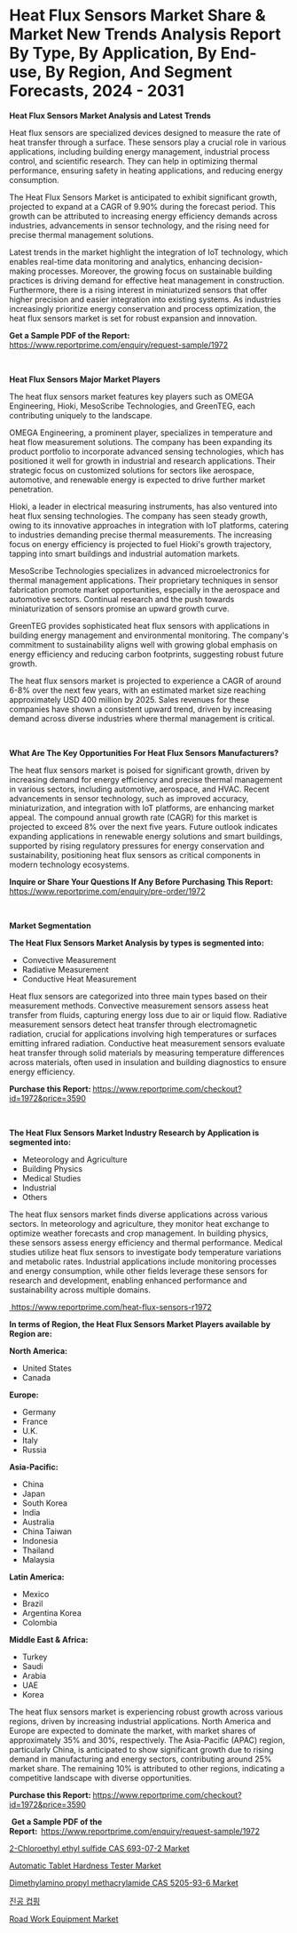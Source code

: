 <p><h1>Heat Flux Sensors Market Share & Market New Trends Analysis Report By Type, By Application, By End-use, By Region, And Segment Forecasts, 2024 - 2031</h1></p><p><strong>Heat Flux Sensors Market Analysis and Latest Trends</strong></p>
<p><p>Heat flux sensors are specialized devices designed to measure the rate of heat transfer through a surface. These sensors play a crucial role in various applications, including building energy management, industrial process control, and scientific research. They can help in optimizing thermal performance, ensuring safety in heating applications, and reducing energy consumption.</p><p>The Heat Flux Sensors Market is anticipated to exhibit significant growth, projected to expand at a CAGR of 9.90% during the forecast period. This growth can be attributed to increasing energy efficiency demands across industries, advancements in sensor technology, and the rising need for precise thermal management solutions. </p><p>Latest trends in the market highlight the integration of IoT technology, which enables real-time data monitoring and analytics, enhancing decision-making processes. Moreover, the growing focus on sustainable building practices is driving demand for effective heat management in construction. Furthermore, there is a rising interest in miniaturized sensors that offer higher precision and easier integration into existing systems. As industries increasingly prioritize energy conservation and process optimization, the heat flux sensors market is set for robust expansion and innovation.</p></p>
<p><strong>Get a Sample PDF of the Report:&nbsp;</strong> <a href="https://www.reportprime.com/enquiry/request-sample/1972">https://www.reportprime.com/enquiry/request-sample/1972</a></p>
<p>&nbsp;</p>
<p><strong>Heat Flux Sensors Major Market Players</strong></p>
<p><p>The heat flux sensors market features key players such as OMEGA Engineering, Hioki, MesoScribe Technologies, and GreenTEG, each contributing uniquely to the landscape.</p><p>OMEGA Engineering, a prominent player, specializes in temperature and heat flow measurement solutions. The company has been expanding its product portfolio to incorporate advanced sensing technologies, which has positioned it well for growth in industrial and research applications. Their strategic focus on customized solutions for sectors like aerospace, automotive, and renewable energy is expected to drive further market penetration.</p><p>Hioki, a leader in electrical measuring instruments, has also ventured into heat flux sensing technologies. The company has seen steady growth, owing to its innovative approaches in integration with IoT platforms, catering to industries demanding precise thermal measurements. The increasing focus on energy efficiency is projected to fuel Hioki's growth trajectory, tapping into smart buildings and industrial automation markets.</p><p>MesoScribe Technologies specializes in advanced microelectronics for thermal management applications. Their proprietary techniques in sensor fabrication promote market opportunities, especially in the aerospace and automotive sectors. Continual research and the push towards miniaturization of sensors promise an upward growth curve.</p><p>GreenTEG provides sophisticated heat flux sensors with applications in building energy management and environmental monitoring. The company's commitment to sustainability aligns well with growing global emphasis on energy efficiency and reducing carbon footprints, suggesting robust future growth.</p><p>The heat flux sensors market is projected to experience a CAGR of around 6-8% over the next few years, with an estimated market size reaching approximately USD 400 million by 2025. Sales revenues for these companies have shown a consistent upward trend, driven by increasing demand across diverse industries where thermal management is critical.</p></p>
<p>&nbsp;</p>
<p><strong>What Are The Key Opportunities For Heat Flux Sensors Manufacturers?</strong></p>
<p><p>The heat flux sensors market is poised for significant growth, driven by increasing demand for energy efficiency and precise thermal management in various sectors, including automotive, aerospace, and HVAC. Recent advancements in sensor technology, such as improved accuracy, miniaturization, and integration with IoT platforms, are enhancing market appeal. The compound annual growth rate (CAGR) for this market is projected to exceed 8% over the next five years. Future outlook indicates expanding applications in renewable energy solutions and smart buildings, supported by rising regulatory pressures for energy conservation and sustainability, positioning heat flux sensors as critical components in modern technology ecosystems.</p></p>
<p><strong>Inquire or Share Your Questions If Any Before Purchasing This Report:</strong> <a href="https://www.reportprime.com/enquiry/pre-order/1972">https://www.reportprime.com/enquiry/pre-order/1972</a></p>
<p>&nbsp;</p>
<p><strong>Market Segmentation</strong></p>
<p><strong>The Heat Flux Sensors Market Analysis by types is segmented into:</strong></p>
<p><ul><li>Convective Measurement</li><li>Radiative Measurement</li><li>Conductive Heat Measurement</li></ul></p>
<p><p>Heat flux sensors are categorized into three main types based on their measurement methods. Convective measurement sensors assess heat transfer from fluids, capturing energy loss due to air or liquid flow. Radiative measurement sensors detect heat transfer through electromagnetic radiation, crucial for applications involving high temperatures or surfaces emitting infrared radiation. Conductive heat measurement sensors evaluate heat transfer through solid materials by measuring temperature differences across materials, often used in insulation and building diagnostics to ensure energy efficiency.</p></p>
<p><strong>Purchase this Report:&nbsp;</strong><a href="https://www.reportprime.com/checkout?id=1972&price=3590">https://www.reportprime.com/checkout?id=1972&price=3590</a></p>
<p>&nbsp;</p>
<p><strong>The Heat Flux Sensors Market Industry Research by Application is segmented into:</strong></p>
<p><ul><li>Meteorology and Agriculture</li><li>Building Physics</li><li>Medical Studies</li><li>Industrial</li><li>Others</li></ul></p>
<p><p>The heat flux sensors market finds diverse applications across various sectors. In meteorology and agriculture, they monitor heat exchange to optimize weather forecasts and crop management. In building physics, these sensors assess energy efficiency and thermal performance. Medical studies utilize heat flux sensors to investigate body temperature variations and metabolic rates. Industrial applications include monitoring processes and energy consumption, while other fields leverage these sensors for research and development, enabling enhanced performance and sustainability across multiple domains.</p></p>
<p><a href="https://www.reportprime.com/heat-flux-sensors-r1972">&nbsp;https://www.reportprime.com/heat-flux-sensors-r1972</a></p>
<p><strong>In terms of Region, the Heat Flux Sensors Market Players available by Region are:</strong></p>
<p>
    <p> <strong> North America: </strong>
        <ul>
            <li>United States</li>
            <li>Canada</li>
        </ul>
        </p> 
    <p> <strong> Europe: </strong>
        <ul>
            <li>Germany</li>
            <li>France</li>
            <li>U.K.</li>
            <li>Italy</li>
            <li>Russia</li>
        </ul>
        </p> 
    <p> <strong> Asia-Pacific: </strong>
        <ul>
            <li>China</li>
            <li>Japan</li>
            <li>South Korea</li>
            <li>India</li>
            <li>Australia</li>
            <li>China Taiwan</li>
            <li>Indonesia</li>
            <li>Thailand</li>
            <li>Malaysia</li>
        </ul>
        </p> 
    <p> <strong> Latin America: </strong>
        <ul>
            <li>Mexico</li>
            <li>Brazil</li>
            <li>Argentina Korea</li>
            <li>Colombia</li>
        </ul>
        </p> 
    <p> <strong> Middle East & Africa: </strong>
        <ul>
            <li>Turkey</li>
            <li>Saudi</li>
            <li>Arabia</li>
            <li>UAE</li>
            <li>Korea</li>
        </ul>
    </p>
    </p>
<p><p>The heat flux sensors market is experiencing robust growth across various regions, driven by increasing industrial applications. North America and Europe are expected to dominate the market, with market shares of approximately 35% and 30%, respectively. The Asia-Pacific (APAC) region, particularly China, is anticipated to show significant growth due to rising demand in manufacturing and energy sectors, contributing around 25% market share. The remaining 10% is attributed to other regions, indicating a competitive landscape with diverse opportunities.</p></p>
<p><strong>Purchase this Report: </strong><a href="https://www.reportprime.com/checkout?id=1972&price=3590">https://www.reportprime.com/checkout?id=1972&price=3590</a></p>
<p>&nbsp;<strong>Get a Sample PDF of the Report:&nbsp;&nbsp;</strong><a href="https://www.reportprime.com/enquiry/request-sample/1972">https://www.reportprime.com/enquiry/request-sample/1972</a></p>
<p><strong></strong></p>
<p><p><a href="https://issuu.com/reportprime-2/docs/2-chloroethyl-ethyl-sulfide-cas-693_008b6b8cece268">2-Chloroethyl ethyl sulfide CAS 693-07-2 Market</a></p><p><a href="https://www.linkedin.com/pulse/automatic-tablet-hardness-tester-market-research-report-rq2oe?trackingId=xbaDLp4aQgKiTiQon09T7A%3D%3D">Automatic Tablet Hardness Tester Market</a></p><p><a href="https://issuu.com/reportprime-2/docs/dimethylamino-propyl-methacrylamide_3047be91cebe55">Dimethylamino propyl methacrylamide CAS 5205-93-6 Market</a></p><p><a href="https://github.com/laholand/Market-Research-Report-List-6/blob/main/95681902077.md">진공 컵핑</a></p><p><a href="https://www.linkedin.com/pulse/exploring-road-work-equipment-market-dynamics-global-trends-y4abe?trackingId=rSHzMiZqSZ%2BQF0RTgkTFow%3D%3D">Road Work Equipment Market</a></p></p>